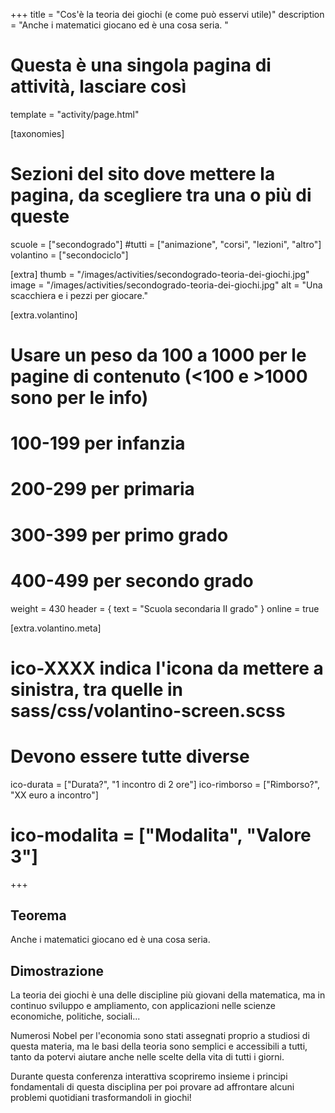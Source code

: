 +++
title = "Cos'è la teoria dei giochi (e come può esservi utile)"
description = "Anche i matematici giocano ed è una cosa seria.  "

# Questa è una singola pagina di attività, lasciare così
template = "activity/page.html"

[taxonomies]
# Sezioni del sito dove mettere la pagina, da scegliere tra una o più di queste
scuole = ["secondogrado"]
#tutti = ["animazione", "corsi", "lezioni", "altro"]
volantino = ["secondociclo"]

[extra]
thumb = "/images/activities/secondogrado-teoria-dei-giochi.jpg"
image = "/images/activities/secondogrado-teoria-dei-giochi.jpg"
alt = "Una scacchiera e i pezzi per giocare."

[extra.volantino]
# Usare un peso da 100 a 1000 per le pagine di contenuto (<100 e >1000 sono per le info)
# 100-199 per infanzia
# 200-299 per primaria
# 300-399 per primo grado
# 400-499 per secondo grado
weight = 430
header = { text = "Scuola secondaria II grado" }
online = true

[extra.volantino.meta]
# ico-XXXX indica l'icona da mettere a sinistra, tra quelle in sass/css/volantino-screen.scss
# Devono essere tutte diverse 
ico-durata = ["Durata?", "1 incontro di 2 ore"]
ico-rimborso = ["Rimborso?", "XX euro a incontro"]
# ico-modalita = ["Modalita", "Valore 3"]
+++

<h2 class="ico ico-secondogrado-teorema">Teorema</h2>

Anche i matematici giocano ed è una cosa seria. 

<h2 class="ico ico-secondogrado-dimostrazione">Dimostrazione</h2>

La teoria dei giochi è una delle discipline più giovani della matematica, ma in continuo sviluppo e ampliamento, con applicazioni nelle scienze economiche, politiche, sociali... 

Numerosi Nobel per l'economia sono stati assegnati proprio a studiosi di questa materia, ma le basi della teoria sono semplici e accessibili a tutti, tanto da potervi aiutare anche nelle scelte della vita di tutti i giorni. 

Durante questa conferenza interattiva scopriremo insieme i principi fondamentali di questa disciplina per poi provare ad affrontare alcuni problemi quotidiani trasformandoli in giochi!  

 
